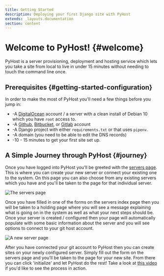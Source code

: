 ```yaml
---
title: Getting Started
description: Deploying your first Django site with PyHost
extends: _layouts.documentation
section: content
---
```


# Welcome to PyHost! {#welcome}

PyHost is a server provisioning, deployment and hosting service which lets you take a site from local to live in under 15 minutes without needing to touch the command line once.

## Prerequisites {#getting-started-configuration}

In order to make the most of PyHost you'll need a few things before you jump in:

- -A [DigitalOcean](https://digitalocean.com) account / a server with a clean install of Debian 10 which you have `root` access to.
- -A [Github](https://github.com), [Bitbucket](https://bitbucket.com), or [Gitlab](https://gitlab.com) account
- -A Django project with either `requirements.txt` or that uses `pipenv`.
- -A domain (you need to be able to edit the DNS records)
- -10 - 15 minutes to get your first site set up.

## A Simple Journey through PyHost {#journey}

Once you have logged into PyHost you'll be greeted with the [servers page](https://app.pyhost.io/servers). This is where you can create your new server or connect your existing one to the system. 
On this page you can also choose from any existing servers which you have and you'll be taken to the page for that individual server.

![The servers page](/assets/img/servers-page.png)

Once you have filled in one of the forms on the servers index page then you will be taken to a holding page where you will see a message explaining what is going on in the system as well as what your next steps should be. Once your server is created / configured then your page will automatically populate with some basic information about the server and you will see options to connect to your git host account.

![A new server page](/assets/img/server-page-no-git.png)


After you have connected your git account to PyHost then you can create sites on your newly configured server. Simply fill out the form on the servers page and you'll be taken to the page for your new site. From there you can click 'initialize' and let PyHost do the rest! Take a look at [this video](https://youtube.com) if you'd like to see the process in action.